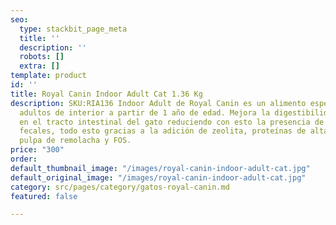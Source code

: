 ```yaml
---
seo:
  type: stackbit_page_meta
  title: ''
  description: ''
  robots: []
  extra: []
template: product
id: ''
title: Royal Canin Indoor Adult Cat 1.36 Kg
description: SKU:RIA136 Indoor Adult de Royal Canin es un alimento especial para gatos
  adultos de interior a partir de 1 año de edad. Mejora la digestibilidad del alimento
  en el tracto intestinal del gato reduciendo con esto la presencia de malos olores
  fecales, todo esto gracias a la adición de zeolita, proteínas de alta digestión,
  pulpa de remolacha y FOS.
price: "300"
order: 
default_thumbnail_image: "/images/royal-canin-indoor-adult-cat.jpg"
default_original_image: "/images/royal-canin-indoor-adult-cat.jpg"
category: src/pages/category/gatos-royal-canin.md
featured: false

---
```

